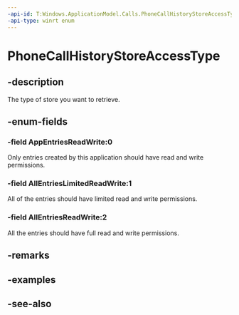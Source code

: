 ```yaml
---
-api-id: T:Windows.ApplicationModel.Calls.PhoneCallHistoryStoreAccessType
-api-type: winrt enum
---
```


<!-- Enumeration syntax
public enum Windows.ApplicationModel.Calls.PhoneCallHistoryStoreAccessType : int
-->

# PhoneCallHistoryStoreAccessType

## -description
The type of store you want to retrieve.

## -enum-fields
### -field AppEntriesReadWrite:0
Only entries created by this application should have read and write permissions.

### -field AllEntriesLimitedReadWrite:1
All of the entries should have limited read and write permissions.

### -field AllEntriesReadWrite:2
All the entries should have full read and write permissions.


## -remarks

## -examples

## -see-also